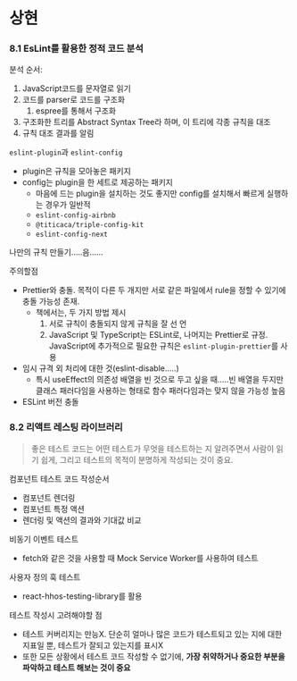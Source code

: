 # 상현
### 8.1 EsLint를 활용한 정적 코드 분석

분석 순서:

1. JavaScript코드를 문자열로 읽기
2. 코드를 parser로 코드를 구조화
    1. espree를 통해서 구조화
3. 구조화한 트리를 Abstract Syntax Tree라 하며, 이 트리에 각종 규칙을 대조
4. 규칙 대조 결과를 알림

`eslint-plugin`과 `eslint-config` 

- plugin은 규칙을 모아놓은 패키지
- config는 plugin을 한 세트로 제공하는 패키지
    - 마음에 드는 plugin을 설치하는 것도 좋지만 config를 설치해서 빠르게 실행하는 경우가 일반적
    - `eslint-config-airbnb`
    - `@titicaca/triple-config-kit`
    - `eslint-config-next`

나만의 규칙 만들기…..음……

주의할점

- Prettier와 충돌. 목적이 다른 두 개지만 서로 같은 파일에서 rule을 정할 수 있기에 충돌 가능성 존재.
    - 책에서는, 두 가지 방법 제시
        1. 서로 규칙이 충돌되지 않게 규칙을 잘 선 언
        2. JavaScript 및 TypeScript는 ESLint로, 나머지는 Prettier로 규정. JavaScript에 추가적으로 필요한 규칙은 `eslint-plugin-prettier`를 사용
- 임시 규격 외 처리에 대한 것(eslint-disable…..)
    - 특시 useEffect의 의존성 배열을 빈 것으로 두고 싶을 때…..빈 배열을 두지만 클래스 패러다임을 사용하는 형태로 함수 패러다임과는 맞지 않을 가능성 높음
- ESLint 버전 충돌

### 8.2 리액트 레스팅 라이브러리

> 좋은 테스트 코드는 어떤 테스트가 무엇을 테스트하는 지 알려주면서 사람이 읽기 쉽게, 그리고 테스트의 목적이 분명하게 작성되는 것이 중요.
> 

컴포넌트 테스트 코드 작성순서

- 컴포넌트 렌더링
- 컴포넌트 특정 액션
- 렌더링 및 액션의 결과와 기대값 비교

비동기 이벤트 테스트

- fetch와 같은 것을 사용할 때 Mock Service Worker를 사용하여 테스트

사용자 정의 훅 테스트

- react-hhos-testing-library를 활용

테스트 작성시 고려해야할 점

- 테스트 커버리지는 만능X. 단순히 얼마나 많은 코드가 테스트되고 있는 지에 대한 지표일 뿐, 테스트가 잘되고 있는지를 표시X
- 또한 모든 상황에서 테스트 코드 작성할 수 없기에, **가장 취약하거나 중요한 부분을 파악하고 테스트 해보는 것이 중요**